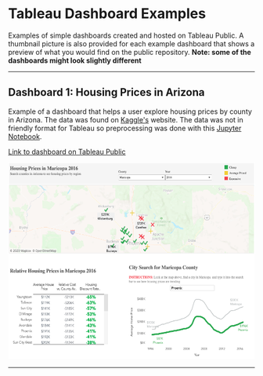 # Tableau Dashboard Examples
Examples of simple dashboards created and hosted on Tableau Public. A thumbnail picture is also provided for each example dashboard that shows a preview of what you would find on the public repository. **Note: some of the dashboards might look slightly different**



---

## Dashboard 1: Housing Prices in Arizona
Example of a dashboard that helps a user explore housing prices by county in Arizona. The data was found on [Kaggle's](https://www.kaggle.com/moezabid/zillow-all-homes-data "Data Location") website. The data was not in friendly format for Tableau so preprocessing was done with this [Jupyter Notebook](./data_preprocessing.ipynb).

[Link to dashboard on Tableau Public](https://public.tableau.com/profile/chris.matthews#!/vizhome/ArizonaHomePrices/HomePriceDashboard?publish=yes "Tableau Public Website")


[<img src="./housing_price_dash.png" width="600" height="400">](https://public.tableau.com/profile/chris.matthews#!/vizhome/ArizonaHomePrices/HomePriceDashboard?publish=yes)

---
